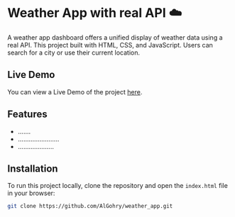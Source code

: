 # Weather App with real API ☁️

A weather app dashboard offers a unified display of weather data using a real API.
This project built with HTML, CSS, and JavaScript. Users can search for a city or use their current location.

## Live Demo

You can view a Live Demo of the project [here](https://algohry.github.io/weather_app/).

## Features

- .......
- .......................
- ....................

## Installation

To run this project locally, clone the repository and open the `index.html` file in your browser:

```bash
git clone https://github.com/AlGohry/weather_app.git
